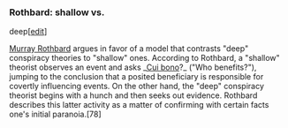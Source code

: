 ### Rothbard: shallow vs.
deep[[edit](/w/index.php?title=Conspiracy\_theory&action=edit&section=9 "Edit
section: Rothbard: shallow vs. deep")]

[Murray Rothbard](/wiki/Murray\_Rothbard "Murray Rothbard") argues in favor of
a model that contrasts "deep" conspiracy theories to "shallow" ones. According
to Rothbard, a "shallow" theorist observes an event and asks \_[Cui
bono](/wiki/Cui\_bono "Cui bono")?\_ ("Who benefits?"), jumping to the
conclusion that a posited beneficiary is responsible for covertly influencing
events. On the other hand, the "deep" conspiracy theorist begins with a hunch
and then seeks out evidence. Rothbard describes this latter activity as a
matter of confirming with certain facts one's initial paranoia.[78]
